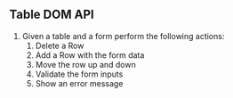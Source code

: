 ## Table DOM API

1. Given a table and a form perform the following actions:
   1. Delete a Row
   2. Add a Row with the form data
   3. Move the row up and down
   4. Validate the form inputs
   5. Show an error message
